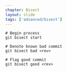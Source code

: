 ```yaml
---
chapter: Bisect
layout: slide
tags: ['advanced/bisect']
---
```


	# Begin process
	git bisect start

	# Denote known bad commit
	git bisect bad <rev>

	# Flag good commit
	git bisect good <rev>
